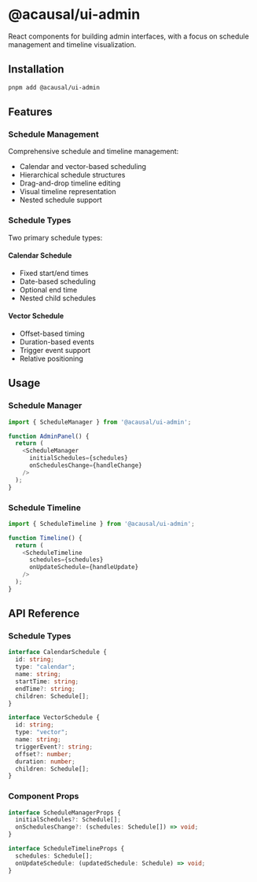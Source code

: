 # @acausal/ui-admin

React components for building admin interfaces, with a focus on schedule management and timeline visualization.

## Installation

```bash
pnpm add @acausal/ui-admin
```

## Features

### Schedule Management

Comprehensive schedule and timeline management:

- Calendar and vector-based scheduling
- Hierarchical schedule structures
- Drag-and-drop timeline editing
- Visual timeline representation
- Nested schedule support

### Schedule Types

Two primary schedule types:

#### Calendar Schedule

- Fixed start/end times
- Date-based scheduling
- Optional end time
- Nested child schedules

#### Vector Schedule

- Offset-based timing
- Duration-based events
- Trigger event support
- Relative positioning

## Usage

### Schedule Manager

```typescript
import { ScheduleManager } from '@acausal/ui-admin';

function AdminPanel() {
  return (
    <ScheduleManager
      initialSchedules={schedules}
      onSchedulesChange={handleChange}
    />
  );
}
```

### Schedule Timeline

```typescript
import { ScheduleTimeline } from '@acausal/ui-admin';

function Timeline() {
  return (
    <ScheduleTimeline
      schedules={schedules}
      onUpdateSchedule={handleUpdate}
    />
  );
}
```

## API Reference

### Schedule Types

```typescript
interface CalendarSchedule {
  id: string;
  type: "calendar";
  name: string;
  startTime: string;
  endTime?: string;
  children: Schedule[];
}

interface VectorSchedule {
  id: string;
  type: "vector";
  name: string;
  triggerEvent?: string;
  offset?: number;
  duration: number;
  children: Schedule[];
}
```

### Component Props

```typescript
interface ScheduleManagerProps {
  initialSchedules?: Schedule[];
  onSchedulesChange?: (schedules: Schedule[]) => void;
}

interface ScheduleTimelineProps {
  schedules: Schedule[];
  onUpdateSchedule: (updatedSchedule: Schedule) => void;
}
```
